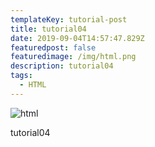 ```yaml
---
templateKey: tutorial-post
title: tutorial04
date: 2019-09-04T14:57:47.829Z
featuredpost: false
featuredimage: /img/html.png
description: tutorial04
tags:
  - HTML
---
```

![html](/img/html.png)

tutorial04
